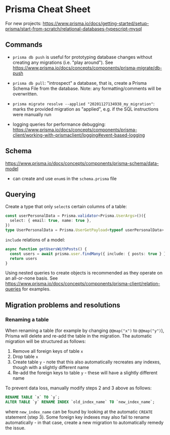 # Prisma Cheat Sheet

For new projects: https://www.prisma.io/docs/getting-started/setup-prisma/start-from-scratch/relational-databases-typescript-mysql

## Commands
- `prisma db push` is useful for prototyping database changes without creating any migrations (i.e. "play around"). See https://www.prisma.io/docs/concepts/components/prisma-migrate/db-push

- `prisma db pull`: "introspect" a database, that is, create a Prisma Schema File from the database. Note: any formatting/comments will be overwritten.

- `prisma migrate resolve --applied "20201127134938_my_migration"`: marks the provided migration as "applied", e.g. if the SQL instructions were manually run

- logging queries for performance debugging: https://www.prisma.io/docs/concepts/components/prisma-client/working-with-prismaclient/logging#event-based-logging


## Schema
https://www.prisma.io/docs/concepts/components/prisma-schema/data-model
- can create and use `enum`s in the `schema.prisma` file

## Querying
Create a type that only `select`s certain columns of a table:
```typescript
const userPersonalData = Prisma.validator<Prisma.UserArgs>()({
  select: { email: true, name: true },
})
type UserPersonalData = Prisma.UserGetPayload<typeof userPersonalData>
```

`include` relations of a model:
```typescript
async function getUsersWithPosts() {
  const users = await prisma.user.findMany({ include: { posts: true } })
  return users
}
```

Using nested queries to create objects is recommended as they operate on an all-or-none basis.
See https://www.prisma.io/docs/concepts/components/prisma-client/relation-queries for examples.


## Migration problems and resolutions

### Renaming a table
When renaming a table (for example by changing `@@map("x")` to `@@map("y")`), Prisma will delete and re-add the table in the migration. The automatic migration will be structured as follows:
1. Remove all foreign keys of table `x`
2. Drop table `x`
3. Create table `y` - note that this also automatically recreates any indexes, though with a slightly different name
4. Re-add the foreign keys to table `y` - these will have a slightly different name

To prevent data loss, manually modify steps 2 and 3 above as follows:
```SQL
RENAME TABLE `x` TO `y`;
ALTER TABLE `y` RENAME INDEX `old_index_name` TO `new_index_name`;
```

where `new_index_name` can be found by looking at the automatic `CREATE` statement (step 3). Some foreign key indexes may also
fail to rename automatically - in that case, create a new migration to automatically remedy the issue.

